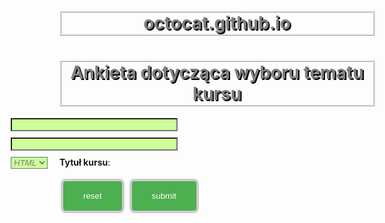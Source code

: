# octocat.github.io
<!DOCTYPE html>
<html lang="en">
<head>
    <meta charset="UTF-8">
<style>
    h1 {
        color: grey;
        border-style: ridge;
        text-shadow: 2px 2px #000;
        text-align: center;
    }
    input[type=submit], input[type=reset] {
    background-color: #4caf50;
    border: 4px solid #ccc;
    color: white;
    padding: 16px 32px;
    margin: 4px 2px;
    cursor: pointer;
    border-radius: 8px;
    }
</style>
</head>
<body>
    <h1>Ankieta dotycząca wyboru tematu kursu</h1>
    <form action="mailto:wsip@wsip.pl>subject=Temat ankiety" method="post">
        <p><strong>Imię</strong>: <input type="text" name="Imie" size="30" maxlenght="40" style="position: absolute; left: 150px; background-color: #CCFF99; font-style: italic; color: grey" required></p>
        <p><strong>Nazwisko</strong>: <input type="text" name="Nazwisko" size="30" maxlength="40" style="position: absolute; left: 150px; background-color: #CCFF99; font-style: italic; color: gray" required></p>
        <p><strong>Tytuł kursu</strong>: <select style="position: absolute; left: 150px; background-color: #CCFF99; font-style: italic; color: gray; ">
        <option value ="HTML">HTML</option>
        <option value ="CSS">CSS</option>
        <option value ="CMS">CMS</option>
        <option value ="SQL">SQL</option>
    </select></p>
    <p><input type="reset" value="reset">
    <input type="submit" value="submit"></p>
    </form>
</body>
</html>
